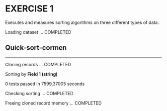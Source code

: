 EXERCISE 1
==========

Executes and measures sorting algorithms on three different types of data.

Loading dataset ... COMPLETED

Quick-sort-cormen
------------------


________________
Cloning records ... COMPLETED

Sorting by **Field 1 (string)**

0 tests passed in 7599.37005 seconds

Checking sorting ... COMPLETED

Freeing cloned record memory ... COMPLETED



